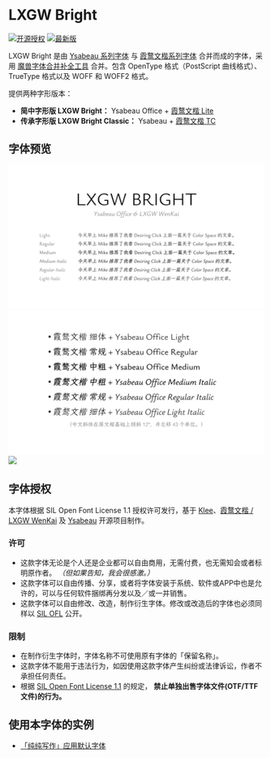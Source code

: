 # LXGW Bright

[![开源授权](https://img.shields.io/github/license/lxgw/LxgwBright)](https://github.com/lxgw/LxgwBright)
[![最新版](https://img.shields.io/github/release/lxgw/LxgwBright)](https://github.com/lxgw/LxgwBright/releases)

LXGW Bright 是由 [Ysabeau 系列字体](https://github.com/CatharsisFonts/Ysabeau) 与 [霞鹜文楷系列字体](https://github.com/lxgw/LxgwWenKai) 合并而成的字体，采用 [魔兽字体合并补全工具](https://github.com/nowar-fonts/Warcraft-Font-Merger) 合并。包含 OpenType 格式（PostScript 曲线格式）、TrueType 格式以及 WOFF 和 WOFF2 格式。

提供两种字形版本：
- **简中字形版 LXGW Bright：** Ysabeau Office + [霞鹜文楷 Lite](https://github.com/lxgw/LxgwWenKai-Lite)
- **传承字形版 LXGW Bright Classic：** Ysabeau + [霞鹜文楷 TC](https://github.com/lxgw/LxgwWenkaiTC)

## 字体预览
![](https://raw.githubusercontent.com/lxgw/LxgwBright/main/images/preview-1.png)
![](https://raw.githubusercontent.com/lxgw/LxgwBright/main/images/preview-2.png)
![](https://raw.githubusercontent.com/lxgw/LxgwBright/main/images/preview-3.png)

## 字体授权

本字体根据 SIL Open Font License 1.1 授权许可发行，基于 [Klee](https://github.com/fontworks-fonts/Klee)、[霞鹜文楷 / LXGW WenKai](https://github.com/lxgw/LxgwWenKai) 及 [Ysabeau](https://github.com/CatharsisFonts/Ysabeau) 开源项目制作。

### 许可

- 这款字体无论是个人还是企业都可以自由商用，无需付费，也无需知会或者标明原作者。 *（但如果告知，我会很感激。）*
- 这款字体可以自由传播、分享，或者将字体安装于系统、软件或APP中也是允许的，可以与任何软件捆绑再分发以及／或一并销售。
- 这款字体可以自由修改、改造，制作衍生字体。修改或改造后的字体也必须同样以 [SIL OFL](https://scripts.sil.org/OFL) 公开。

### 限制

- 在制作衍生字体时，字体名称不可使用原有字体的「保留名称」。
- 这款字体不能用于违法行为，如因使用这款字体产生纠纷或法律诉讼，作者不承担任何责任。
- 根据 [SIL Open Font License 1.1](https://scripts.sil.org/OFL) 的规定， **禁止单独出售字体文件(OTF/TTF文件)的行为。**

## 使用本字体的实例
- [「纯纯写作」应用默认字体](https://a.app.qq.com/o/simple.jsp?pkgname=com.drakeet.purewriter&channel=0002160650432d595942&fromcase=60001)
